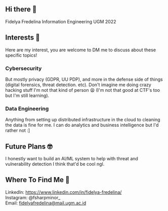 ## Hi there 👋
Fidelya Fredelina
Information Engineering UGM 2022

## Interests 🤯
Here are my interest, you are welcome to DM me to discuss about these specific topics!

### Cybersecurity
But mostly privacy (GDPR, UU PDP), and more in the defense side of things (digital forensics, threat detection. etc). Don't imagine me doing crazy hacking stuff I'm not that kind of person 😫 (I'm not that good at CTF's too but I'm still learning).

### Data Engineering
Anything from setting up distributed infrastructure in the cloud to cleaning the data is fine for me. I can do analytics and business intelligence but I'd rather not :]

## Future Plans 🤓
I honestly want to build an AI/ML system to help with threat and vulnerability detection I think that'd be cool ngl.

## Where To Find Me 🤔
LinkedIn: https://www.linkedin.com/in/fidelya-fredelina/ \
Instagram: @fsharpminor_ \
Email: fidelyafredelina@mail.ugm.ac.id
